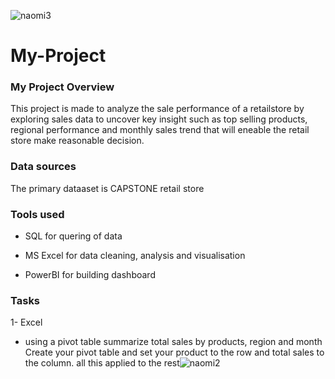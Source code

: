 ![naomi3](https://github.com/user-attachments/assets/26acd1d3-e1a7-401b-b3ae-de69e3fcd421)
# My-Project

### My Project Overview
This project is made to analyze the  sale performance of a retailstore by exploring 
sales data to uncover key insight such as top selling products, regional performance and monthly sales
trend that will eneable the retail store make reasonable decision.

### Data sources
The primary dataaset is CAPSTONE retail store

###  Tools used 
- SQL for quering of data

- MS Excel for data cleaning, analysis and visualisation
- PowerBI for building dashboard

### Tasks
1- Excel
- using a pivot table summarize total sales by products, region and month 
Create your pivot table and set your product to the row and total sales to the column. all this applied to the rest![naomi2](https://github.com/user-attachments/assets/aa3b5664-578d-4721-9491-18557f30bb4a)

